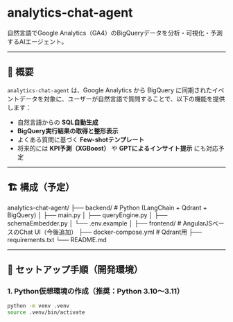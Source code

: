 # analytics-chat-agent

自然言語でGoogle Analytics（GA4）のBigQueryデータを分析・可視化・予測するAIエージェント。

---

## 🎯 概要

`analytics-chat-agent` は、Google Analytics から BigQuery に同期されたイベントデータを対象に、ユーザーが自然言語で質問することで、以下の機能を提供します：

- 自然言語からの **SQL自動生成**
- **BigQuery実行結果の取得と整形表示**
- よくある質問に基づく **Few-shotテンプレート**
- 将来的には **KPI予測（XGBoost）** や **GPTによるインサイト提示** にも対応予定

---

## 🏗️ 構成（予定）
analytics-chat-agent/
├── backend/ # Python (LangChain + Qdrant + BigQuery)
│ ├── main.py
│ ├── queryEngine.py
│ ├── schemaEmbedder.py
│ └── .env.example
│
├── frontend/ # AngularJSベースのChat UI（今後追加）
├── docker-compose.yml # Qdrant用
├── requirements.txt
└── README.md

---

## 🚀 セットアップ手順（開発環境）

### 1. Python仮想環境の作成（推奨：Python 3.10〜3.11）

```bash
python -m venv .venv
source .venv/bin/activate
